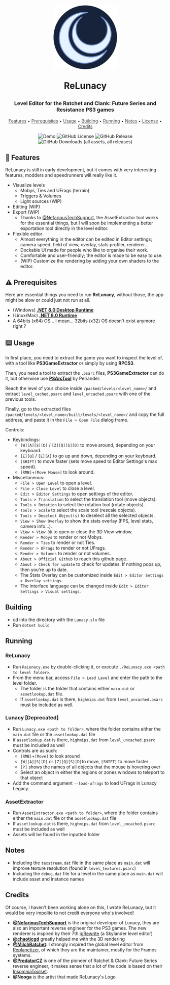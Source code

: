 <h1>
    <p align="center">
        <img src="media/logo.svg" alt="Logo" width="200" height="200" title="Logo made by Nooga.">
        <p align="center" style="font-weight: bold">ReLunacy</p>
    </p>
</h1>
<h3>
    <p align="center">
        Level Editor for the Ratchet and Clank: Future Series and Resistance PS3 games
    </p>
</h3>
<p align="center" style="font-weight: 300;">
    <a href="#features">Features</a> •
    <a href="#prerequisites">Prerequisites</a> •
    <a href="#usage">Usage</a> •
    <a href="#building">Building</a> •
    <a href="#running">Running</a> •
    <a href="#notes">Notes</a> •
    <a href="./LICENSE">License</a> •
    <a href="#credits">Credits</a>
    <!--<a href="#technology">Technology</a> •
    <a href="CONTRIBUTING.md">Contributing</a>-->
</p>

<p align="center">
    <img alt="Demo" src="media/demo.gif">
    <img alt="GitHub License" src="https://img.shields.io/github/license/VELD-Dev/ReLunacy?style=for-the-badge">
    <img alt="GitHub Release" src="https://img.shields.io/github/v/release/VELD-Dev/ReLunacy?style=for-the-badge&color=00DD00">
    <img alt="GitHub Downloads (all assets, all releases)" src="https://img.shields.io/github/downloads/VELD-Dev/ReLunacy/total?style=for-the-badge&label=tot.%20downloads&color=7E7EDD">
</p>

<h2 id="features">🌙 Features</h2>

ReLunacy is still in early development, but it comes with very interesting features, modders and speedrunners will really like it.

- Visualize levels
  - Mobys, Ties and UFrags (terrain)
  - Triggers & Volumes
  - Light sources (WIP)
- Editing (WIP)
- Export (WIP)
  - Thanks to [@NefariousTechSupport](https://github.com/NefariousTechSupport?tab=repositories), the AssetExtractor tool works for the essential things, but I will soon be implementing a better exportation tool directly in the level editor.
- Flexible editor
  - Almost everything in the editor can be edited in Editor settings; camera speed, field of view, overlay, stats profiler, renderer...
  - Dockable UI made for people who like to organise their work.
  - Comfortable and user-friendly; the editor is made to be easy to use.
  - (WIP) Customize the rendering by adding your own shaders to the editor.

<h2 id="prerequisites">⚠️ Prerequisites</h2>

Here are essential things you need to run **ReLunacy**, without those, the app might be slow or could just not run at all.
- (Windows) [**.NET 8.0 Desktop Runtime**](https://download.visualstudio.microsoft.com/download/pr/907765b0-2bf8-494e-93aa-5ef9553c5d68/a9308dc010617e6716c0e6abd53b05ce/windowsdesktop-runtime-8.0.8-win-x64.exe)
- (Linux/Mac) [**.NET 8.0 Runtime**](https://dotnet.microsoft.com/fr-fr/download/dotnet/8.0#runtime-8.0.8)
- A 64bits (x64) OS... I mean... 32bits (x32) OS doesn't exist anymore right ?

<h2 id="usage">⌨️ Usage</h2>

In first place, you need to extract the game you want to inspect the level of, with a tool like **PS3GameExtractor** or simply by using **RPCS3**.  

Then, you need a tool to extract the `.psarc` files, **PS3GameExtractor** can do it, but otherwise use [**PSArcTool**](https://github.com/periander/PSArcTool) by Periander.  

Reach the level of your choice inside `/packed/levels/<level_name>/` and extract `level_cached.psarc` and `level_uncached.psarc` with one of the previous tools.  

Finally, go to the extracted files `/packed/levels/<level_name>/built/levels/<level_name>/` and copy the full address, and paste it in the `File > Open File` dialog frame.  
  
Controls:
- Keybindings:
  - `[W][A][S][D]` / `[Z][Q][S][D]` to move around, depending on your keyboard.
  - `[E][Q]` / `[E][A]` to go up and down, depending on your keyboard.
  - `[SHIFT]` to move faster (sets move speed to Editor Settings's max speed).
  - `[RMB]`+`[Move Mouse]` to look around.
- Miscellaneous:
  - `File > Open Level` to open a level.
  - `File > Close Level` to close a level.
  - `Edit > Editor Settings` to open settings of the editor.
  - `Tools > Translation` to select the translation tool (move objects).
  - `Tools > Rotation` to select the rotation tool (rotate objects).
  - `Tools > Scale` to select the scale tool (rescale objects).
  - `Tools > Deselect Object(s)` to deselect all the selected objects.
  - `View > Show Overlay` to show the stats overlay (FPS, level stats, camera info...).
  - `View > View 3D` to open or close the 3D View window.
  - `Render > Mobys` to render or not Mobys.
  - `Render > Ties` to render or not Ties.
  - `Render > UFrags` to render or not UFrags.
  - `Render > Volumes` to render or not volumes.
  - `About > Official Github` to reach this github page.
  - `About > Check for update` to check for updates. If nothing pops up, then you're up to date.
  - The Stats Overlay can be customized inside `Edit > Editor Settings > Overlay settings`.
  - The interface language can be changed inside `Edit > Editor Settings > Visual settings`.

## Building
* cd into the directory with the `Lunacy.sln` file
* Run `dotnet build`

## Running

### ReLunacy

- Run `ReLunacy.exe` by double-clicking it, or execute `./ReLunacy.exe <path to level folder>`.
- From the menu bar, access `File > Load Level` and enter the path to the level folder.
  - The folder is the folder that contains either `main.dat` or `assetlookup.dat` file.
  - If `assetlookup.dat` is there, `highmips.dat` from `level_uncached.psarc` must be included as well.

### Lunacy [Deprecated]

- Run `Lunacy.exe <path to folder>`, where the folder contains either the `main.dat` file or the `assetlookup.dat` file
- if `assetlookup.dat` is there, `highmips.dat` from `level_uncached.psarc` must be included as well
- Controls are as such:
  - `[RMB]`+`[Move]` to look around
  - `[W][A][S][D]` or `[Z][Q][S][D]`to move, `[SHIFT]` to move faster
  - `[P]` shows the names of all objects that the mouse is hovering over
  - Select an object in either the regions or zones windows to teleport to that object
- Add the command argument `--load-ufrags` to load UFrags in Lunacy Legacy.

### AssetExtractor

* Run `AssetExtractor.exe <path to folder>`, where the folder contains either the `main.dat` file or the `assetlookup.dat` file
* If `assetlookup.dat` is there, `highmips.dat` from `level_uncached.psarc` must be included as well
* Assets will be found in the inputted folder

## Notes

* Including the `texstream.dat` file in the same place as `main.dat` will improve texture resolution (found in `level_textures.psarc`)
* Including the `debug.dat` file for a level in the same place as `main.dat` will include asset and instance names

## Credits

Of course, I haven't been working alone on this, I wrote ReLunacy, but it would be very impolite to not credit everyone who's involved!
- [**@NefariousTechSupport**](https://github.com/NefariousTechSupport?tab=repositories) is the original developer of Lunacy, they are also an important reverse engineer for the PS3 games. The new renderer is inspired by their 7th [igRewrite](https://github.com/NefariousTechSupport/igRewrite7) (a Skylander level editor)
- [**@chaoticgd**](https://github.com/chaoticgd) greatly helped me with the 3D rendering
- [**@MilchRatchet**](https://github.com/MilchRatchet): I strongly inspired the global level editor from [Replanetizer](https://github.com/RatchetModding/Replanetizer), of which they are the maintainer, mostly for the Frames systems.
- [**@PredatorCZ**](https://github.com/PredatorCZ) is one of the pioneer of Ratchet & Clank: Future Series reverse engineer, it makes sense that a lot of the code is based on their [InsomniaToolset](https://github.com/PredatorCZ/InsomniaToolset).
- **@Nooga** is the artist that made ReLunacy's Logo
